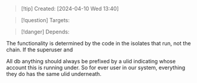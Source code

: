 
>[!tip] Created: [2024-04-10 Wed 13:40]

>[!question] Targets: 

>[!danger] Depends: 

The functionality is determined by the code in the isolates that run, not the chain.
If the superuser and 

All db anything should always be prefixed by a ulid indicating whose account this is running under.
So for ever user in our system, everything they do has the same ulid underneath.
